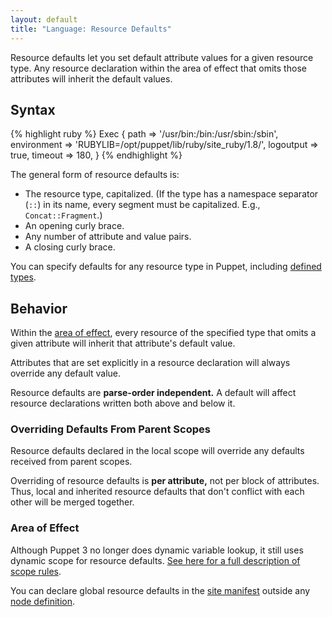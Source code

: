 ```yaml
---
layout: default
title: "Language: Resource Defaults"
---
```


<!-- TODO: need better link for site.pp -->
[sitemanifest]: ./lang_summary.html#files
[dynamic_scope]: ./lang_scope.html#scope-lookup-rules
[resource]: ./lang_resources.html
[definedtypes]: ./lang_defined_types.html
[node]: ./lang_node_definitions.html

Resource defaults let you set default attribute values for a given resource type. Any resource declaration within the area of effect that omits those attributes will inherit the default values.

Syntax
-----

{% highlight ruby %}
    Exec { 
      path        => '/usr/bin:/bin:/usr/sbin:/sbin',
      environment => 'RUBYLIB=/opt/puppet/lib/ruby/site_ruby/1.8/',
      logoutput   => true,
      timeout     => 180,
    }
{% endhighlight %}

The general form of resource defaults is:

* The resource type, capitalized. (If the type has a namespace separator (`::`) in its name, every segment must be capitalized. E.g., `Concat::Fragment`.)
* An opening curly brace.
* Any number of attribute and value pairs.
* A closing curly brace. 

You can specify defaults for any resource type in Puppet, including [defined types][definedtypes].

Behavior
-----

Within the [area of effect](#area-of-effect), every resource of the specified type that omits a given attribute will inherit that attribute's default value.    

Attributes that are set explicitly in a resource declaration will always override any default value. 

Resource defaults are **parse-order independent.** A default will affect resource declarations written both above and below it.

### Overriding Defaults From Parent Scopes

Resource defaults declared in the local scope will override any defaults received from parent scopes. 

Overriding of resource defaults is **per attribute,** not per block of attributes. Thus, local and inherited resource defaults that don't conflict with each other will be merged together. 

### Area of Effect

Although Puppet 3 no longer does dynamic variable lookup, it still uses dynamic scope for resource defaults. [See here for a full description of scope rules][dynamic_scope]. 

You can declare global resource defaults in the [site manifest][sitemanifest] outside any [node definition][node].


